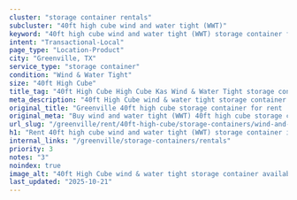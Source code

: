 ```yaml
---
cluster: "storage container rentals"
subcluster: "40ft high cube wind and water tight (WWT)"
keyword: "40ft high cube wind and water tight (WWT) storage container for rent Greenville, TX"
intent: "Transactional-Local"
page_type: "Location-Product"
city: "Greenville, TX"
service_type: "storage container"
condition: "Wind & Water Tight"
size: "40ft High Cube"
title_tag: "40ft High Cube High Cube Kas Wind & Water Tight storage container Sales in Greenville | LC Container"
meta_description: "40ft High Cube wind & water tight storage container sales in Greenville. High cube containers with extra height. Fast delivery, competitive pricing. Serving storage containers area. Quote ID: UTY. Call (214) 524-4168 for your free quote today."
original_title: "Greenville 40ft high cube storage container for rent | LC"
original_meta: "Buy wind and water tight (WWT) 40ft high cube storage container rent with local delivery in Greenville, TX. LC Container — local Since 2003. Request a fast quote today."
url_slug: "/greenville/rent/40ft-high-cube/storage-containers/wind-and-water-tight-wwt"
h1: "Rent 40ft high cube wind and water tight (WWT) storage container in Greenville"
internal_links: "/greenville/storage-containers/rentals"
priority: 3
notes: "3"
noindex: true
image_alt: "40ft High Cube wind & water tight storage container available for delivery in Greenville"
last_updated: "2025-10-21"
---
```


<!-- TODO: Add unique city/inventory copy, images, and internal links here. -->
